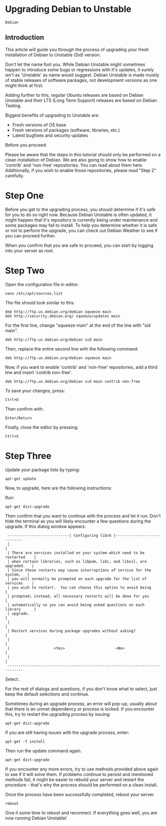 # Upgrading Debian to Unstable

```Debian```

## Introduction


This article will guide you through the process of upgrading your fresh installation of Debian to Unstable (Sid) version.


Don't let the name fool you.  While Debian Unstable might sometimes happen to introduce some bugs or regressions with it's updates, it surely isn't as 'Unstable' as name would suggest.  Debian Unstable is made mostly of stable releases of software packages, not development versions as one might think at first.


Adding further to this, regular Ubuntu releases are based on Debian Unstable and their LTS (Long Term Support) releases are based on Debian Testing.


Biggest benefits of upgrading to Unstable are:


- Fresh versions of OS base
- Fresh versions of packages (software, libraries, etc.)
- Latest bugfixes and security updates

Before you proceed:


Please be aware that the steps in this tutorial should only be performed on a clean installation of Debian.  We are also going to show how to enable 'contrib' and 'non-free' repositories.  You can read about them here.  Additionally, if you wish to enable those repositories, please read "Step 2" carefully.


# Step One


Before you get to the upgrading process, you should determine if it's safe for you to do so right now.  Because Debian Unstable is often updated, it might happen that it's repository is currently being under maintenance and some packages may fail to install.  To help you determine whether it is safe or not to perform the upgrade, you can check out
Debian Weather to see if you can proceed further.


When you confirm that you are safe to proceed, you can start by logging into your server as root.


# Step Two


Open the configuration file in editor:


```
nano /etc/apt/sources.list
```


The file should look similar to this:


```
deb http://ftp.us.debian.org/debian squeeze main
deb http://security.debian.org/ squeeze/updates main
```


For the first line, change "squeeze main" at the end of the line with "sid main".


```
deb http://ftp.us.debian.org/debian sid main
```


Then, replace the entire second line with the following command:


```
deb http://ftp.us.debian.org/debian squeeze main
```


Now, if you want to enable 'contrib' and 'non-free' repositories, add a third line and insert 'contrib non-free'.


```
deb http://ftp.us.debian.org/debian sid main contrib non-free
```


To save your changes, press:


```
Ctrl+O
```


Then confirm with:


```
Enter/Return
```


Finally, close the editor by pressing:


```
Ctrl+X
```


# Step Three


Update your package lists by typing:


```
apt-get update
```


Now, to upgrade, here are the following instructions:


Run:


```
apt-get dist-upgrade
```


Then confirm that you want to continue with the process and let it run.  Don't hide the terminal as you will likely encounter a few questions during the upgrade.  If this dialog window appears:


```
 ----------------------------| Configuring libc6 |----------------------------
 |                                                                           | 
 | There are services installed on your system which need to be restarted    | 
 | when certain libraries, such as libpam, libc, and libssl, are upgraded.   | 
 | Since these restarts may cause interruptions of service for the system,   | 
 | you will normally be prompted on each upgrade for the list of services    | 
 | you wish to restart.  You can choose this option to avoid being           | 
 | prompted; instead, all necessary restarts will be done for you            | 
 | automatically so you can avoid being asked questions on each library      | 
 | upgrade.                                                                  | 
 |                                                                           | 
 | Restart services during package upgrades without asking?                  | 
 |                                                                           | 
 |                    <Yes>                       <No>                       | 
 |                                                                           | 
 -----------------------------------------------------------------------------
```


Select <Yes>.


For the rest of dialogs and questions, if you don't know what to select, just keep the default selections and continue.


Sometimes during an upgrade process, an error will pop-up, usually about that there is an unmet dependency or process is locked.  If you encounter this, try to restart the upgrading process by issuing:


```
apt-get dist-upgrade
```


If you are still having issues with the upgrade process, enter:


```
apt-get -f install
```


Then run the update command again.


```
apt-get dist-upgrade
```


If you encounter any more errors, try to use methods provided above again to see if it will solve them.  If problems continue to persist and mentioned methods fail, it might be easier to rebuild your server and restart the procedure - that's why the process should be performed on a clean install.


Once the process have been successfully completed, reboot your server.


```
reboot
```


Give it some time to reboot and reconnect.  If everything goes well, you are now running Debian Unstable!


